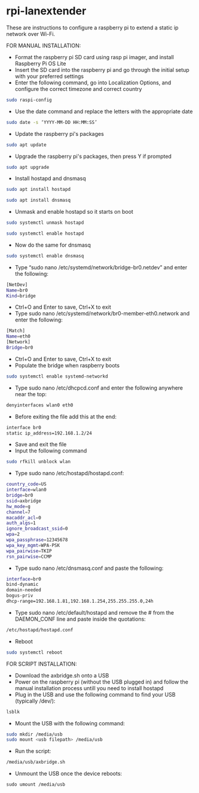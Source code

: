 # rpi-lanextender
These are instructions to configure a raspberry pi to extend a static ip network over Wi-Fi.

FOR MANUAL INSTALLATION:
- Format the raspberry pi SD card using rasp pi imager, and install Raspberry Pi OS Lite
- Insert the SD card into the raspberry pi and go through the initial setup with your preferred settings
- Enter the following command, go into Localization Options, and configure the correct timezone and correct country
```bash
sudo raspi-config
```
- Use the date command and replace the letters with the appropriate date
```bash
sudo date -s ‘YYYY-MM-DD HH:MM:SS’ 
```
- Update the raspberry pi's packages
```bash
sudo apt update
``` 
- Upgrade the raspberry pi's packages, then press Y if prompted
```bash
sudo apt upgrade
```
- Install hostapd and dnsmasq
```bash
sudo apt install hostapd
```
```bash
sudo apt install dnsmasq
```
- Unmask and enable hostapd so it starts on boot
```bash
sudo systemctl unmask hostapd
```
```bash
sudo systemctl enable hostapd
```
- Now do the same for dnsmasq
```bash
sudo systemctl enable dnsmasq
```
- Type “sudo nano /etc/systemd/network/bridge-br0.netdev” and enter the following:
```bash
[NetDev]
Name=br0
Kind=bridge
```
- Ctrl+O and Enter to save, Ctrl+X to exit
- Type sudo nano /etc/systemd/network/br0-member-eth0.network and enter the following:
```bash
[Match]
Name=eth0
[Network]
Bridge=br0
```
- Ctrl+O and Enter to save, Ctrl+X to exit
- Populate the bridge when raspberry boots
```bash
sudo systemctl enable systemd-networkd
```
- Type sudo nano /etc/dhcpcd.conf and enter the following anywhere near the top:
```bash
denyinterfaces wlan0 eth0
```
- Before exiting the file add this at the end:
```bash
interface br0
static ip_address=192.168.1.2/24
```
- Save and exit the file
- Input the following command
```bash
sudo rfkill unblock wlan
```
- Type sudo nano /etc/hostapd/hostapd.conf:
```bash
country_code=US
interface=wlan0
bridge=br0
ssid=axbridge
hw_mode=g
channel=7
macaddr_acl=0
auth_algs=1
ignore_broadcast_ssid=0
wpa=2
wpa_passphrase=12345678
wpa_key_mgmt=WPA-PSK
wpa_pairwise=TKIP
rsn_pairwise=CCMP
```
- Type sudo nano /etc/dnsmasq.conf and paste the following:
```bash
interface=br0
bind-dynamic
domain-needed
bogus-priv
dhcp-range=192.168.1.81,192.168.1.254,255.255.255.0,24h
```
- Type sudo nano /etc/default/hostapd and remove the # from the DAEMON_CONF line and paste inside the quotations:
```bash
/etc/hostapd/hostapd.conf
```
- Reboot
```bash
sudo systemctl reboot
```

FOR SCRIPT INSTALLATION:
- Download the axbridge.sh onto a USB
- Power on the raspberry pi (without the USB plugged in) and follow the manual installation process untill you need to install hostapd
- Plug in the USB and use the following command to find your USB (typically /dev/<something>):
```bash
lsblk
```
- Mount the USB with the following command:
```bash
sudo mkdir /media/usb
sudo mount <usb filepath> /media/usb
```
- Run the script:
```bash
/media/usb/axbridge.sh
```
- Unmount the USB once the device reboots:
```
sudo umount /media/usb
```
